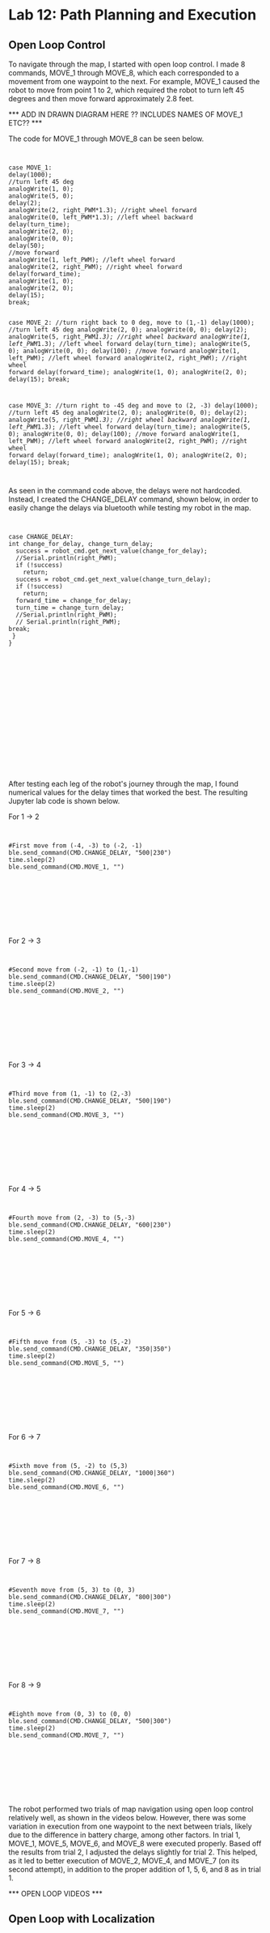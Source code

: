 # Lab 12: Path Planning and Execution

## Open Loop Control 

To navigate through the map, I started with open loop control. I made 8 commands, MOVE_1 through MOVE_8, which each corresponded to a movement from one waypoint to the next. For example, MOVE_1 caused the robot to move from point 1 to 2, which required the robot to turn left 45 degrees and then move forward approximately 2.8 feet. 

*** ADD IN DRAWN DIAGRAM HERE ?? INCLUDES NAMES OF MOVE_1 ETC?? ***

The code for MOVE_1 through MOVE_8 can be seen below. 

<div style="height:650px; overflow:auto;">
<pre><code class="language-cpp">
case MOVE_1:
delay(1000);
//turn left 45 deg 
analogWrite(1, 0);
analogWrite(5, 0);
delay(2);
analogWrite(2, right_PWM*1.3); //right wheel forward
analogWrite(0, left_PWM*1.3); //left wheel backward
delay(turn_time);
analogWrite(2, 0);
analogWrite(0, 0);
delay(50);
//move forward
analogWrite(1, left_PWM); //left wheel forward
analogWrite(2, right_PWM); //right wheel forward
delay(forward_time);
analogWrite(1, 0);
analogWrite(2, 0);
delay(15);
break;

case MOVE_2:
//turn right back to 0 deg, move to (1,-1)
delay(1000);
//turn left 45 deg 
analogWrite(2, 0);
analogWrite(0, 0);
delay(2);
analogWrite(5, right_PWM*1.3); //right wheel backward
analogWrite(1, left_PWM*1.3); //left wheel forward
delay(turn_time);
analogWrite(5, 0);
analogWrite(0, 0);
delay(100);
//move forward
analogWrite(1, left_PWM); //left wheel forward
analogWrite(2, right_PWM); //right wheel forward
delay(forward_time);
analogWrite(1, 0);
analogWrite(2, 0);
delay(15);
break;

case MOVE_3:
//turn right to -45 deg and move to (2, -3)
delay(1000);
//turn left 45 deg 
analogWrite(2, 0);
analogWrite(0, 0);
delay(2);
analogWrite(5, right_PWM*1.3); //right wheel backward
analogWrite(1, left_PWM*1.3); //left wheel forward
delay(turn_time);
analogWrite(5, 0);
analogWrite(0, 0);
delay(100);
//move forward
analogWrite(1, left_PWM); //left wheel forward
analogWrite(2, right_PWM); //right wheel forward
delay(forward_time);
analogWrite(1, 0);
analogWrite(2, 0);
delay(15);
break;

case MOVE_4:
//turn back to 0 deg and move to (5, -3)
delay(1000);
//turn left 45 deg 
analogWrite(1, 0);
analogWrite(5, 0);
delay(2);
analogWrite(2, right_PWM*1.3); //right wheel forward
analogWrite(0, left_PWM*1.3); //left wheel backward
delay(turn_time);
analogWrite(2, 0);
analogWrite(0, 0);
delay(50);
//move forward
analogWrite(1, left_PWM); //left wheel forward
analogWrite(2, right_PWM); //right wheel forward
delay(forward_time);
analogWrite(1, 0);
analogWrite(2, 0);
delay(15);
break;

case MOVE_5:
//turn left to 90 degrees and move to (5, -2)
delay(1000);
//turn left 45 deg 
analogWrite(1, 0);
analogWrite(5, 0);
delay(2);
analogWrite(2, right_PWM*1.3); //right wheel forward
analogWrite(0, left_PWM*1.3); //left wheel backward
delay(turn_time);
analogWrite(2, 0);
analogWrite(0, 0);
delay(50);
//move forward
analogWrite(1, left_PWM); //left wheel forward
analogWrite(2, right_PWM); //right wheel forward
delay(forward_time);
analogWrite(1, 0);
analogWrite(2, 0);
delay(15);
break;

case MOVE_6: 
//move forward to (5, 3)
analogWrite(1, left_PWM); //left wheel forward
analogWrite(2, right_PWM); //right wheel forward
delay(forward_time);
analogWrite(1, 0);
analogWrite(2, 0);
delay(15);
break;

case MOVE_7:
//turn left to 180 deg and move to (0, 3)
delay(1000);
//turn left 90 deg 
analogWrite(1, 0);
analogWrite(5, 0);
delay(2);
analogWrite(2, right_PWM*1.3); //right wheel forward
analogWrite(0, left_PWM*1.3); //left wheel backward
delay(turn_time);
analogWrite(2, 0);
analogWrite(0, 0);
delay(50);
//move forward
analogWrite(1, left_PWM); //left wheel forward
analogWrite(2, right_PWM); //right wheel forward
delay(forward_time);
analogWrite(1, 0);
analogWrite(2, 0);
delay(15);
break;

case MOVE_8:
//turn left to 270 deg and move to (0,0)
//turn left to 180 deg and move to (0, 3)
delay(1000);
//turn left 90 deg 
analogWrite(1, 0);
analogWrite(5, 0);
delay(2);
analogWrite(2, right_PWM*1.3); //right wheel forward
analogWrite(0, left_PWM*1.3); //left wheel backward
delay(turn_time);
analogWrite(2, 0);
analogWrite(0, 0);
delay(50);
//move forward
analogWrite(1, left_PWM); //left wheel forward
analogWrite(2, right_PWM); //right wheel forward
delay(forward_time);
analogWrite(1, 0);
analogWrite(2, 0);
delay(15);
break;
</code></pre>
</div>

As seen in the command code above, the delays were not hardcoded. Instead, I created the CHANGE_DELAY command, shown below, in order to easily change the delays via bluetooth while testing my robot in the map. 

<div style="height:500px; overflow:auto;">
<pre><code class="language-cpp">
case CHANGE_DELAY:
int change_for_delay, change_turn_delay;
  success = robot_cmd.get_next_value(change_for_delay);
  //Serial.println(right_PWM);
  if (!success)
    return;
  success = robot_cmd.get_next_value(change_turn_delay);
  if (!success)
    return;
  forward_time = change_for_delay;
  turn_time = change_turn_delay;
  //Serial.println(right_PWM);
  // Serial.println(right_PWM);
break;
 }
}
</code></pre>
</div>

After testing each leg of the robot's journey through the map, I found numerical values for the delay times that worked the best. The resulting Jupyter lab code is shown below. 

For 1 -> 2
<div style="height:200px; overflow:auto;">
<pre><code class="language-python">
#First move from (-4, -3) to (-2, -1)
ble.send_command(CMD.CHANGE_DELAY, "500|230")
time.sleep(2)
ble.send_command(CMD.MOVE_1, "")
</code></pre>
</div>

For 2 -> 3
<div style="height:200px; overflow:auto;">
<pre><code class="language-python">
#Second move from (-2, -1) to (1,-1)
ble.send_command(CMD.CHANGE_DELAY, "500|190")
time.sleep(2)
ble.send_command(CMD.MOVE_2, "")
</code></pre>
</div>

For 3 -> 4
<div style="height:200px; overflow:auto;">
<pre><code class="language-python">
#Third move from (1, -1) to (2,-3)
ble.send_command(CMD.CHANGE_DELAY, "500|190")
time.sleep(2)
ble.send_command(CMD.MOVE_3, "")
</code></pre>
</div>

For 4 -> 5
<div style="height:200px; overflow:auto;">
<pre><code class="language-python">
#Fourth move from (2, -3) to (5,-3)
ble.send_command(CMD.CHANGE_DELAY, "600|230")
time.sleep(2)
ble.send_command(CMD.MOVE_4, "")
</code></pre>
</div>

For 5 -> 6
<div style="height:200px; overflow:auto;">
<pre><code class="language-python">
#Fifth move from (5, -3) to (5,-2)
ble.send_command(CMD.CHANGE_DELAY, "350|350")
time.sleep(2)
ble.send_command(CMD.MOVE_5, "")
</code></pre>
</div>

For 6 -> 7
<div style="height:200px; overflow:auto;">
<pre><code class="language-python">
#Sixth move from (5, -2) to (5,3)
ble.send_command(CMD.CHANGE_DELAY, "1000|360")
time.sleep(2)
ble.send_command(CMD.MOVE_6, "")
</code></pre>
</div>

For 7 -> 8
<div style="height:200px; overflow:auto;">
<pre><code class="language-python">
#Seventh move from (5, 3) to (0, 3)
ble.send_command(CMD.CHANGE_DELAY, "800|300")
time.sleep(2)
ble.send_command(CMD.MOVE_7, "")
</code></pre>
</div>

For 8 -> 9
<div style="height:200px; overflow:auto;">
<pre><code class="language-python">
#Eighth move from (0, 3) to (0, 0)
ble.send_command(CMD.CHANGE_DELAY, "500|300")
time.sleep(2)
ble.send_command(CMD.MOVE_7, "")
</code></pre>
</div>

The robot performed two trials of map navigation using open loop control relatively well, as shown in the videos below. However, there was some variation in execution from one waypoint to the next between trials, likely due to the difference in battery charge, among other factors. In trial 1, MOVE_1, MOVE_5, MOVE_6, and MOVE_8 were executed properly. Based off the results from trial 2, I adjusted the delays slightly for trial 2. This helped, as it led to better execution of MOVE_2, MOVE_4, and MOVE_7 (on its second attempt), in addition to the proper addition of 1, 5, 6, and 8 as in trial 1. 

*** OPEN LOOP VIDEOS ***

## Open Loop with Localization
